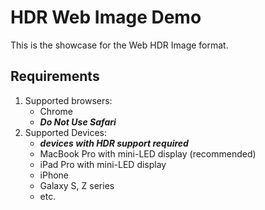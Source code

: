 # HDR Web Image Demo

This is the showcase for the Web HDR Image format.

## Requirements

1. Supported browsers:
    - Chrome
    - ___Do Not Use Safari___
2. Supported Devices:
    - ___devices with HDR support required___
    - MacBook Pro with mini-LED display (recommended)
    - iPad Pro with mini-LED display
    - iPhone
    - Galaxy S, Z series
    - etc.